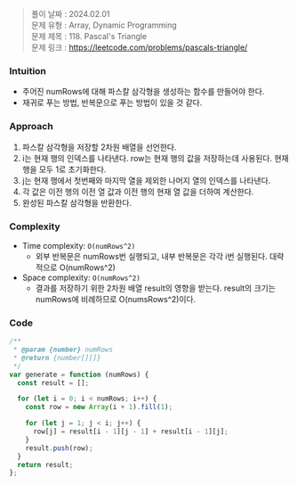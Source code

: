 > 풀이 날짜 : 2024.02.01  
> 문제 유형 : Array, Dynamic Programming  
> 문제 제목 : 118. Pascal's Triangle  
> 문제 링크 : https://leetcode.com/problems/pascals-triangle/

### Intuition

- 주어진 numRows에 대해 파스칼 삼각형을 생성하는 함수를 만들어야 한다.
- 재귀로 푸는 방법, 반복문으로 푸는 방법이 있을 것 같다.

### Approach

1. 파스칼 삼각형을 저장할 2차원 배열을 선언한다.
2. i는 현재 행의 인덱스를 나타낸다. row는 현재 행의 값을 저장하는데 사용된다. 현재 행을 모두 1로 초기화한다.
3. j는 현재 행에서 첫번째와 마지막 열을 제외한 나머지 열의 인덱스를 나타낸다.
4. 각 값은 이전 행의 이전 열 값과 이전 행의 현재 열 값을 더하여 계산한다.
5. 완성된 파스칼 삼각형을 반환한다.

### Complexity

- Time complexity: `O(numRows^2)`
  - 외부 반복문은 numRows번 실행되고, 내부 반복문은 각각 i번 실행된다. 대략적으로 O(numRows^2)
- Space complexity: `O(numRows^2)`
  - 결과를 저장하기 위한 2차원 배열 result의 영향을 받는다. result의 크기는 numRows에 비례하므로 O(numsRows^2)이다.

### Code

```js
/**
 * @param {number} numRows
 * @return {number[][]}
 */
var generate = function (numRows) {
  const result = [];

  for (let i = 0; i < numRows; i++) {
    const row = new Array(i + 1).fill(1);

    for (let j = 1; j < i; j++) {
      row[j] = result[i - 1][j - 1] + result[i - 1][j];
    }
    result.push(row);
  }
  return result;
};
```
